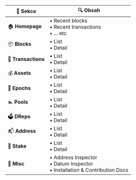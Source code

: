 | 🔢 Sekce            | 🔍 Obsah                                                                       |
| ------------------- | ------------------------------------------------------------------------------ |
| 🏠 **Homepage**     | • Recent blocks<br>• Recent transactions<br>• ... etc                              |
| 📦 **Blocks**       | • List<br>• Detail                                                             |
| 🔁 **Transactions** | • List<br>• Detail                                                             |
| 💰 **Assets**       | • List<br>• Detail                                                             |
| 📆 **Epochs**       | • List<br>• Detail                                                             |
| 🏊 **Pools**        | • List<br>• Detail                                                             |
| 🗳️ **DReps**       | • List<br>• Detail                                                             |
| 📬 **Address**      | • List<br>• Detail                                                             |
| 🔐 **Stake**        | • List<br>• Detail                                                             |
| 🧰 **Misc**         | • Address Inspector<br>• Datum Inspector<br>• Installation & Contribution Docs |
